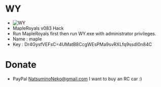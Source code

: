 # WY

* ![WY](https://github.com/natsuminoneko/wy/blob/master/WY_2.0.jpg)
* MapleRoyals v083 Hack
* Run MapleRoyals first then run WY.exe with administrator privileges.
* Name : maple
* Key : Dr4GysfVEFsC=4UMatB8CcgWEsPMa9svRXLfq9ssdI0n84C

# Donate

* PayPal NatsuminoNeko@gmail.com I want to buy an RC car :)
